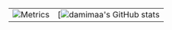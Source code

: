 |||
| -------- | -------- |
| ![Metrics](https://github.com/damimaa/damimaa/blob/main/github-metrics.svg) | [![damimaa's GitHub stats](https://github-readme-stats.vercel.app/api?username=damimaa&theme=dark&show_icons=true) |
